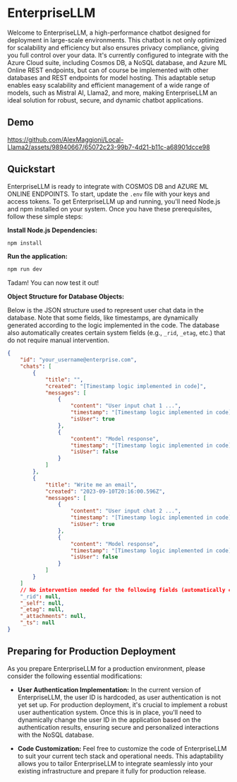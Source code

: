 # EnterpriseLLM

Welcome to EnterpriseLLM, a high-performance chatbot designed for deployment in large-scale environments. This chatbot is not only optimized for scalability and efficiency but also ensures privacy compliance, giving you full control over your data. It's currently configured to integrate with the Azure Cloud suite, including Cosmos DB, a NoSQL database, and Azure ML Online REST endpoints, but can of course be implemented with other databases and REST endpoints for model hosting. This adaptable setup enables easy scalability and efficient management of a wide range of models, such as Mistral AI, Llama2, and more, making EnterpriseLLM an ideal solution for robust, secure, and dynamic chatbot applications. 

## Demo
https://github.com/AlexMaggioni/Local-Llama2/assets/98940667/65072c23-99b7-4d21-b11c-a68901dcce98

## Quickstart
EnterpriseLLM is ready to integrate with COSMOS DB and AZURE ML ONLINE ENDPOINTS. To start, update the `.env` file with your keys and access tokens.
To get EnterpriseLLM up and running, you'll need Node.js and npm installed on your system. Once you have these prerequisites, follow these simple steps:

**Install Node.js Dependencies:**
```sh
npm install
```
**Run the application:**
```sh
npm run dev
```
Tadam! You can now test it out!

**Object Structure for Database Objects:**

Below is the JSON structure used to represent user chat data in the database. Note that some fields, like timestamps, are dynamically generated according to the logic implemented in the code. The database also automatically creates certain system fields (e.g., `_rid`, `_etag`, etc.) that do not require manual intervention.

```json
{
    "id": "your_username@enterprise.com",
    "chats": [
        {
            "title": "",
            "created": "[Timestamp logic implemented in code]",
            "messages": [
                {
                    "content": "User input chat 1 ...",
                    "timestamp": "[Timestamp logic implemented in code]",
                    "isUser": true
                },
                {
                    "content": "Model response",
                    "timestamp": "[Timestamp logic implemented in code]",
                    "isUser": false
                }
            ]
        },
        {
            "title": "Write me an email",
            "created": "2023-09-10T20:16:00.596Z",
            "messages": [
                {
                    "content": "User input chat 2 ...",
                    "timestamp": "[Timestamp logic implemented in code]",
                    "isUser": true
                },
                {
                    "content": "Model response",
                    "timestamp": "[Timestamp logic implemented in code]",
                    "isUser": false
                }
            ]
        }
    ]
    // No intervention needed for the following fields (automatically created by the database)
    "_rid": null,
    "_self": null,
    "_etag": null,
    "_attachments": null,
    "_ts": null
}
```


## Preparing for Production Deployment

As you prepare EnterpriseLLM for a production environment, please consider the following essential modifications:

- **User Authentication Implementation:** In the current version of EnterpriseLLM, the user ID is hardcoded, as user authentication is not yet set up. For production deployment, it's crucial to implement a robust user authentication system. Once this is in place, you'll need to dynamically change the user ID in the application based on the authentication results, ensuring secure and personalized interactions with the NoSQL database.

- **Code Customization:** Feel free to customize the code of EnterpriseLLM to suit your current tech stack and operational needs. This adaptability allows you to tailor EnterpriseLLM to integrate seamlessly into your existing infrastructure and prepare it fully for production release.



